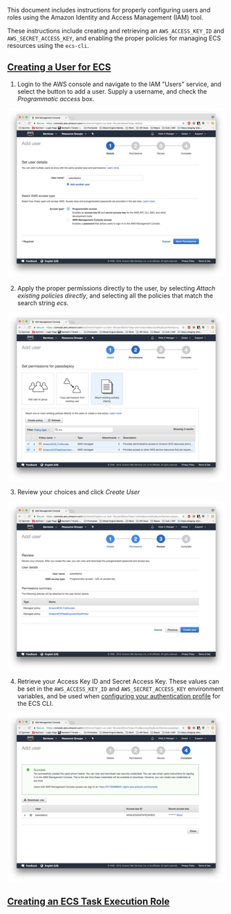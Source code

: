 This document includes instructions for properly configuring users and roles using the Amazon Identity and Access Management (IAM) tool.

These instructions include creating and retrieving an `AWS_ACCESS_KEY_ID` and `AWS_SECRET_ACCESS_KEY`, and enabling the proper policies for managing ECS resources using the `ecs-cli`.

<h2><a id="create_user" href="#create_user">Creating a User for ECS</a></h2>

1. Login to the AWS console and navigate to the IAM "Users" service, and select the button to add a user.  Supply a username, and check the _Programmatic access_ box.

![iam-01.png](resources/iam_01.png)

2. Apply the proper permissions directly to the user, by selecting _Attach existing policies directly_, and selecting all the policies that match the search string _ecs_.

![iam-02.png](resources/iam_02.png)

3. Review your choices and click _Create User_

![iam-03.png](resources/iam_03.png)

4. Retrieve your Access Key ID and Secret Access Key.  These values can be set in the `AWS_ACCESS_KEY_ID` and `AWS_SECRET_ACCESS_KEY` environment variables, and be used when [configuring your authentication profile](AMAZON.md#ecs_cli_config) for the ECS CLI.

![iam-04.png](resources/iam_04.png)


<h2><a id="create_user" href="#create_user">Creating an ECS Task Execution Role</a></h2>



